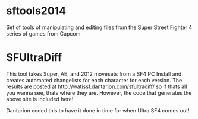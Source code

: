 sftools2014
===========

Set of tools of manipulating and editing files from the Super Street Fighter 4 series of games from Capcom

SFUltraDiff
==================

This tool takes Super, AE, and 2012 movesets from a SF4 PC Install and creates automated changelists for each character for each version. The results are posted at http://watissf.dantarion.com/sfultradiff/ so if thats all you wanna see, thats where they are. However, the code that generates the above site is included here!

Dantarion coded this to have it done in time for when Ultra SF4 comes out!